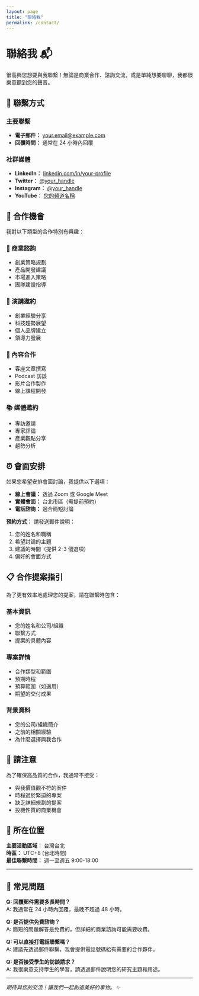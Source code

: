 ```yaml
---
layout: page
title: "聯絡我"
permalink: /contact/
---
```


# 聯絡我 📬

很高興您想要與我聯繫！無論是商業合作、諮詢交流，或是單純想要聊聊，我都很樂意聽到您的聲音。

## 📧 聯繫方式

### 主要聯繫
- **電子郵件：** [your.email@example.com](mailto:your.email@example.com)
- **回覆時間：** 通常在 24 小時內回覆

### 社群媒體
- **LinkedIn：** [linkedin.com/in/your-profile](https://linkedin.com/in/your-profile)
- **Twitter：** [@your_handle](https://twitter.com/your_handle)
- **Instagram：** [@your_handle](https://instagram.com/your_handle)
- **YouTube：** [您的頻道名稱](https://youtube.com/your-channel)

## 🤝 合作機會

我對以下類型的合作特別有興趣：

### 💼 商業諮詢
- 創業策略規劃
- 產品開發建議
- 市場進入策略
- 團隊建設指導

### 🎤 演講邀約
- 創業經驗分享
- 科技趨勢展望
- 個人品牌建立
- 領導力發展

### 📝 內容合作
- 客座文章撰寫
- Podcast 訪談
- 影片合作製作
- 線上課程開發

### 📚 媒體邀約
- 專訪邀請
- 專家評論
- 產業觀點分享
- 趨勢分析

## ⏰ 會面安排

如果您希望安排會面討論，我提供以下選項：

- **線上會議：** 透過 Zoom 或 Google Meet
- **實體會面：** 台北市區（需提前預約）
- **電話諮詢：** 適合簡短討論

**預約方式：** 請發送郵件說明：
1. 您的姓名和職稱
2. 希望討論的主題
3. 建議的時間（提供 2-3 個選項）
4. 偏好的會面方式

## 📋 合作提案指引

為了更有效率地處理您的提案，請在聯繫時包含：

### 基本資訊
- 您的姓名和公司/組織
- 聯繫方式
- 提案的具體內容

### 專案詳情
- 合作類型和範圍
- 預期時程
- 預算範圍（如適用）
- 期望的交付成果

### 背景資料
- 您的公司/組織簡介
- 之前的相關經驗
- 為什麼選擇與我合作

## 🚫 請注意

為了確保高品質的合作，我通常不接受：
- 與我價值觀不符的案件
- 時程過於緊迫的專案
- 缺乏詳細規劃的提案
- 投機性質的商業機會

## 📍 所在位置

**主要活動區域：** 台灣台北  
**時區：** UTC+8 (台北時間)  
**最佳聯繫時間：** 週一至週五 9:00-18:00

---

## 💭 常見問題

**Q: 回覆郵件需要多長時間？**  
A: 我通常在 24 小時內回覆，最晚不超過 48 小時。

**Q: 是否提供免費諮詢？**  
A: 簡短的問題解答是免費的，但詳細的商業諮詢可能需要收費。

**Q: 可以直接打電話聯繫嗎？**  
A: 建議先透過郵件聯繫，我會提供電話號碼給有需要的合作夥伴。

**Q: 是否接受學生的訪談請求？**  
A: 我很樂意支持學生的學習，請透過郵件說明您的研究主題和用途。

---

*期待與您的交流！讓我們一起創造美好的事物。* ✨